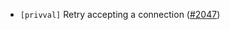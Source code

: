 - `[privval]` Retry accepting a connection ([\#2047](https://github.com/depinnetwork/por-consensus/pull/2047))
